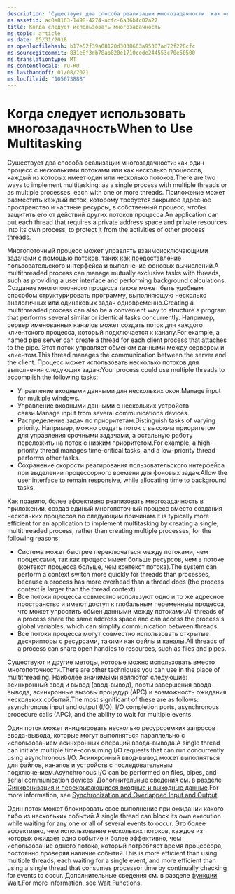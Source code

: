 ```yaml
---
description: 'Существует два способа реализации многозадачности: как один процесс с несколькими потоками или как несколько процессов, каждый из которых имеет один или несколько потоков.'
ms.assetid: ac0a8163-1498-4274-acfc-6a36b4c02a27
title: Когда следует использовать многозадачность
ms.topic: article
ms.date: 05/31/2018
ms.openlocfilehash: b17e52f39a08120d3038663a95307ad72f228cfc
ms.sourcegitcommit: 831e8f3db78ab820e1710cede244553c70e50500
ms.translationtype: MT
ms.contentlocale: ru-RU
ms.lasthandoff: 01/08/2021
ms.locfileid: "105673888"
---
```

# <a name="when-to-use-multitasking"></a><span data-ttu-id="98434-103">Когда следует использовать многозадачность</span><span class="sxs-lookup"><span data-stu-id="98434-103">When to Use Multitasking</span></span>

<span data-ttu-id="98434-104">Существует два способа реализации многозадачности: как один процесс с несколькими потоками или как несколько процессов, каждый из которых имеет один или несколько потоков.</span><span class="sxs-lookup"><span data-stu-id="98434-104">There are two ways to implement multitasking: as a single process with multiple threads or as multiple processes, each with one or more threads.</span></span> <span data-ttu-id="98434-105">Приложение может разместить каждый поток, которому требуется закрытое адресное пространство и частные ресурсы, в собственный процесс, чтобы защитить его от действий других потоков процесса.</span><span class="sxs-lookup"><span data-stu-id="98434-105">An application can put each thread that requires a private address space and private resources into its own process, to protect it from the activities of other process threads.</span></span>

<span data-ttu-id="98434-106">Многопоточный процесс может управлять взаимоисключающими задачами с помощью потоков, таких как предоставление пользовательского интерфейса и выполнение фоновых вычислений.</span><span class="sxs-lookup"><span data-stu-id="98434-106">A multithreaded process can manage mutually exclusive tasks with threads, such as providing a user interface and performing background calculations.</span></span> <span data-ttu-id="98434-107">Создание многопоточного процесса также может быть удобным способом структурировать программу, выполняющую несколько аналогичных или одинаковых задач одновременно.</span><span class="sxs-lookup"><span data-stu-id="98434-107">Creating a multithreaded process can also be a convenient way to structure a program that performs several similar or identical tasks concurrently.</span></span> <span data-ttu-id="98434-108">Например, сервер именованных каналов может создать поток для каждого клиентского процесса, который подключается к каналу.</span><span class="sxs-lookup"><span data-stu-id="98434-108">For example, a named pipe server can create a thread for each client process that attaches to the pipe.</span></span> <span data-ttu-id="98434-109">Этот поток управляет обменом данными между сервером и клиентом.</span><span class="sxs-lookup"><span data-stu-id="98434-109">This thread manages the communication between the server and the client.</span></span> <span data-ttu-id="98434-110">Процесс может использовать несколько потоков для выполнения следующих задач:</span><span class="sxs-lookup"><span data-stu-id="98434-110">Your process could use multiple threads to accomplish the following tasks:</span></span>

-   <span data-ttu-id="98434-111">Управление входными данными для нескольких окон.</span><span class="sxs-lookup"><span data-stu-id="98434-111">Manage input for multiple windows.</span></span>
-   <span data-ttu-id="98434-112">Управление входными данными с нескольких устройств связи.</span><span class="sxs-lookup"><span data-stu-id="98434-112">Manage input from several communications devices.</span></span>
-   <span data-ttu-id="98434-113">Распределение задач по приоритетам.</span><span class="sxs-lookup"><span data-stu-id="98434-113">Distinguish tasks of varying priority.</span></span> <span data-ttu-id="98434-114">Например, можно создать поток с высоким приоритетом для управления срочными задачами, а остальную работу переложить на поток с низким приоритетом.</span><span class="sxs-lookup"><span data-stu-id="98434-114">For example, a high-priority thread manages time-critical tasks, and a low-priority thread performs other tasks.</span></span>
-   <span data-ttu-id="98434-115">Сохранение скорости реагирования пользовательского интерфейса при выделении процессорного времени для фоновых задач.</span><span class="sxs-lookup"><span data-stu-id="98434-115">Allow the user interface to remain responsive, while allocating time to background tasks.</span></span>

<span data-ttu-id="98434-116">Как правило, более эффективно реализовать многозадачность в приложении, создав единый многопоточный процесс вместо создания нескольких процессов по следующим причинам.</span><span class="sxs-lookup"><span data-stu-id="98434-116">It is typically more efficient for an application to implement multitasking by creating a single, multithreaded process, rather than creating multiple processes, for the following reasons:</span></span>

-   <span data-ttu-id="98434-117">Система может быстрее переключаться между потоками, чем процессами, так как процесс имеет больше ресурсов, чем в потоке (контекст процесса больше, чем контекст потока).</span><span class="sxs-lookup"><span data-stu-id="98434-117">The system can perform a context switch more quickly for threads than processes, because a process has more overhead than a thread does (the process context is larger than the thread context).</span></span>
-   <span data-ttu-id="98434-118">Все потоки процесса совместно используют одно и то же адресное пространство и имеют доступ к глобальным переменным процесса, что может упростить обмен данными между потоками.</span><span class="sxs-lookup"><span data-stu-id="98434-118">All threads of a process share the same address space and can access the process's global variables, which can simplify communication between threads.</span></span>
-   <span data-ttu-id="98434-119">Все потоки процесса могут совместно использовать открытые дескрипторы с ресурсами, такими как файлы и каналы.</span><span class="sxs-lookup"><span data-stu-id="98434-119">All threads of a process can share open handles to resources, such as files and pipes.</span></span>

<span data-ttu-id="98434-120">Существуют и другие методы, которые можно использовать вместо многопоточности.</span><span class="sxs-lookup"><span data-stu-id="98434-120">There are other techniques you can use in the place of multithreading.</span></span> <span data-ttu-id="98434-121">Наиболее значимыми являются следующие: асинхронный ввод и вывод (ввод-вывод), порты завершения ввода-вывода, асинхронные вызовы процедур (APC) и возможность ожидания нескольких событий.</span><span class="sxs-lookup"><span data-stu-id="98434-121">The most significant of these are as follows: asynchronous input and output (I/O), I/O completion ports, asynchronous procedure calls (APC), and the ability to wait for multiple events.</span></span>

<span data-ttu-id="98434-122">Один поток может инициировать несколько ресурсоемких запросов ввода-вывода, которые могут выполняться параллельно с использованием асинхронных операций ввода-вывода.</span><span class="sxs-lookup"><span data-stu-id="98434-122">A single thread can initiate multiple time-consuming I/O requests that can run concurrently using asynchronous I/O.</span></span> <span data-ttu-id="98434-123">Асинхронный ввод-вывод может выполняться для файлов, каналов и устройств с последовательным подключением.</span><span class="sxs-lookup"><span data-stu-id="98434-123">Asynchronous I/O can be performed on files, pipes, and serial communication devices.</span></span> <span data-ttu-id="98434-124">Дополнительные сведения см. в разделе [Синхронизация и перекрывающиеся входные и выходные данные](../sync/synchronization-and-overlapped-input-and-output.md).</span><span class="sxs-lookup"><span data-stu-id="98434-124">For more information, see [Synchronization and Overlapped Input and Output](../sync/synchronization-and-overlapped-input-and-output.md).</span></span>

<span data-ttu-id="98434-125">Один поток может блокировать свое выполнение при ожидании какого-либо из нескольких событий.</span><span class="sxs-lookup"><span data-stu-id="98434-125">A single thread can block its own execution while waiting for any one or all of several events to occur.</span></span> <span data-ttu-id="98434-126">Это более эффективно, чем использование нескольких потоков, каждое из которых ожидает одно событие и более эффективно, чем использование одного потока, который потребляет время процессора, постоянно проверяя наличие событий.</span><span class="sxs-lookup"><span data-stu-id="98434-126">This is more efficient than using multiple threads, each waiting for a single event, and more efficient than using a single thread that consumes processor time by continually checking for events to occur.</span></span> <span data-ttu-id="98434-127">Дополнительные сведения см. в разделе [функции Wait](../sync/wait-functions.md).</span><span class="sxs-lookup"><span data-stu-id="98434-127">For more information, see [Wait Functions](../sync/wait-functions.md).</span></span>

 

 

